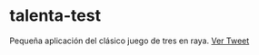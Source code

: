 # talenta-test

Pequeña aplicación del clásico juego de tres en raya. [Ver Tweet](https://twitter.com/sebasd095/status/1319159042162495489)
